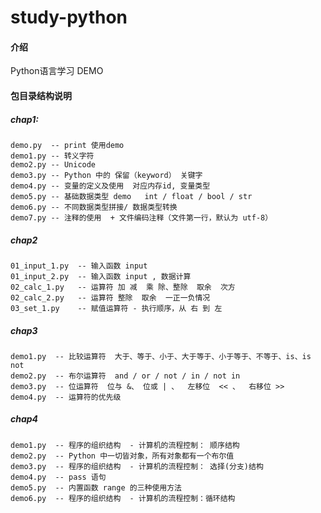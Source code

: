 # study-python

#### 介绍
Python语言学习 DEMO

#### 包目录结构说明
##### chap1: 
    demo.py  -- print 使用demo
    demo1.py -- 转义字符
    demo2.py -- Unicode
    demo3.py -- Python 中的 保留（keyword） 关键字
    demo4.py -- 变量的定义及使用  对应内存id, 变量类型
    demo5.py -- 基础数据类型 demo   int / float / bool / str
    demo6.py -- 不同数据类型拼接/ 数据类型转换
    demo7.py -- 注释的使用  + 文件编码注释（文件第一行，默认为 utf-8）

##### chap2
    01_input_1.py  -- 输入函数 input
    01_input_2.py  -- 输入函数 input , 数据计算
    02_calc_1.py   -- 运算符 加 减  乘 除、整除  取余  次方
    02_calc_2.py   -- 运算符 整除  取余  一正一负情况
    03_set_1.py    -- 赋值运算符 - 执行顺序，从 右 到 左

##### chap3
    demo1.py  -- 比较运算符  大于、等于、小于、大于等于、小于等于、不等于、is、is not
    demo2.py  -- 布尔运算符  and / or / not / in / not in
    demo3.py  -- 位运算符  位与 &、 位或 | 、  左移位  << 、  右移位 >>
    demo4.py  -- 运算符的优先级

##### chap4
    demo1.py  -- 程序的组织结构  - 计算机的流程控制： 顺序结构
    demo2.py  -- Python 中一切皆对象，所有对象都有一个布尔值
    demo3.py  -- 程序的组织结构  - 计算机的流程控制： 选择(分支)结构
    demo4.py  -- pass 语句
    demo5.py  -- 内置函数 range 的三种使用方法
    demo6.py  -- 程序的组织结构  - 计算机的流程控制：循环结构
